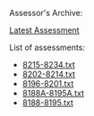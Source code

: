 Assessor's Archive:

[Latest Assessment](8215-8234.txt)

List of assessments:

* [8215-8234.txt](8215-8234.txt)
* [8202-8214.txt](8202-8214.txt)
* [8196-8201.txt](8196-8201.txt)
* [8188A-8195A.txt](8188A-8195A.txt)
* [8188-8195.txt](8188-8195.txt)
